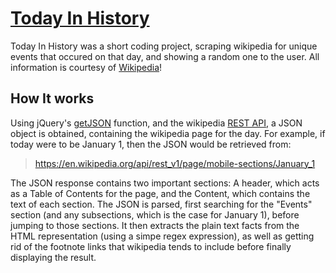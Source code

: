 # [Today In History](http://todayinhistory.in)
Today In History was a short coding project, scraping wikipedia for unique events that occured on that day, and showing a random one to the user. All information is courtesy of [Wikipedia](http://www.wikipedia.org)!
## How It works
Using jQuery's [getJSON](https://api.jquery.com/jQuery.getJSON/) function, and the wikipedia [REST API](https://en.wikipedia.org/api/rest_v1/), a JSON object is obtained, containing the wikipedia page for the day. For example, if today were to be January 1, then the JSON would be retrieved from:
> https://en.wikipedia.org/api/rest_v1/page/mobile-sections/January_1  

The JSON response contains two important sections: A header, which acts as a Table of Contents for the page, and the Content, which contains the text of each section. The JSON is parsed, first searching for the "Events" section (and any subsections, which is the case for January 1), before jumping to those sections. It then extracts the plain text facts from the HTML representation (using a simpe regex expression), as well as getting rid of the footnote links that wikipedia tends to include before finally displaying the result.  

